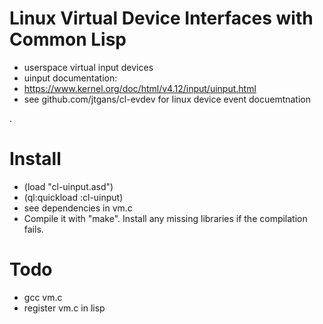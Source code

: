 # Linux Virtual Device Interfaces with Common Lisp
* userspace virtual input devices
* uinput documentation:
* https://www.kernel.org/doc/html/v4.12/input/uinput.html
* see github.com/jtgans/cl-evdev for linux device event docuemtnation

.
# Install
- (load "cl-uinput.asd")
- (ql:quickload :cl-uinput)
- see dependencies in vm.c
- Compile it with "make". Install any missing libraries if the compilation fails.


# Todo
* gcc vm.c
* register vm.c in lisp
